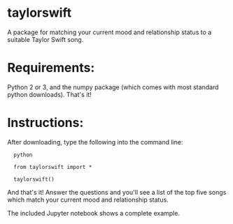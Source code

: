 # taylorswift

A package for matching your current mood and relationship status to a suitable Taylor Swift song.

# Requirements:

Python 2 or 3, and the numpy package (which comes with most standard python downloads). That's it!

# Instructions:

After downloading, type the following into the command line:

      python

      from taylorswift import *

      taylorswift()

And that's it! Answer the questions and you'll see a list of the top five songs which match your current mood and relationship status.

The included Jupyter notebook shows a complete example.